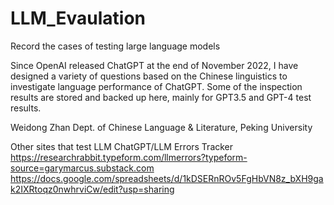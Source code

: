 # LLM_Evaulation
Record the cases of testing large language models

Since OpenAI released ChatGPT at the end of November 2022, I have designed a variety of questions based on the Chinese linguistics to investigate language performance of ChatGPT. Some of the inspection results are stored and backed up here, mainly for GPT3.5 and GPT-4 test results.

Weidong Zhan
Dept. of Chinese Language & Literature,
Peking University

Other sites that test LLM
ChatGPT/LLM Errors Tracker
https://researchrabbit.typeform.com/llmerrors?typeform-source=garymarcus.substack.com
https://docs.google.com/spreadsheets/d/1kDSERnROv5FgHbVN8z_bXH9gak2IXRtoqz0nwhrviCw/edit?usp=sharing
